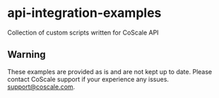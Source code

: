 # api-integration-examples

Collection of custom scripts written for CoScale API

## Warning

These examples are provided as is and are not kept up to date. Please contact CoScale support if your experience any issues. support@coscale.com.
